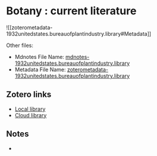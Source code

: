 # Botany : current literature

![[zoterometadata-1932unitedstates.bureauofplantindustry.library#Metadata]]

Other files:
* Mdnotes File Name: [mdnotes-1932unitedstates.bureauofplantindustry.library](mdnotes-1932unitedstates.bureauofplantindustry.library)
* Metadata File Name: [zoterometadata-1932unitedstates.bureauofplantindustry.library](zoterometadata-1932unitedstates.bureauofplantindustry.library)

## Zotero links

* [Local library](zotero://select/items/1_VTXSUJXT)
* [Cloud library](http://zotero.org/users/8542045/items/VTXSUJXT)

## Notes

-